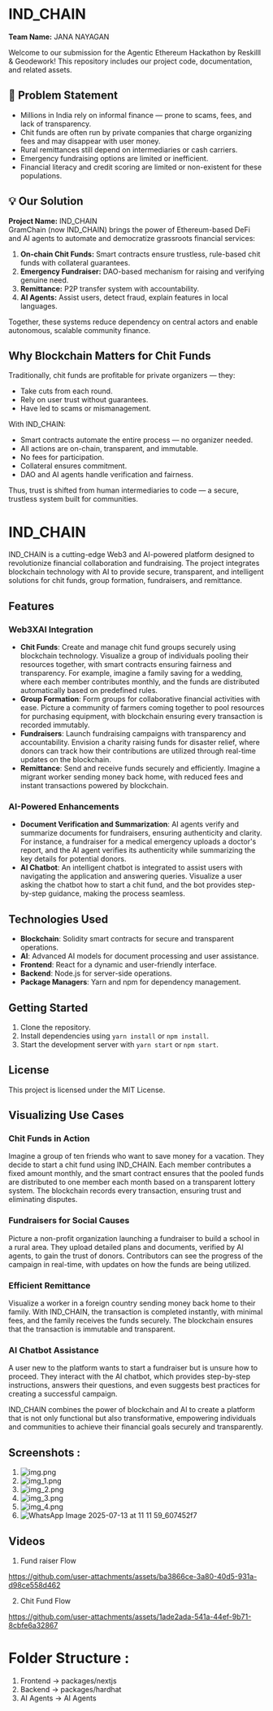 # IND_CHAIN
**Team Name:** JANA NAYAGAN

Welcome to our submission for the Agentic Ethereum Hackathon by Reskilll & Geodework! This repository includes our project code, documentation, and related assets.

## 📌 Problem Statement
- Millions in India rely on informal finance — prone to scams, fees, and lack of transparency.
- Chit funds are often run by private companies that charge organizing fees and may disappear with user money.
- Rural remittances still depend on intermediaries or cash carriers.
- Emergency fundraising options are limited or inefficient.
- Financial literacy and credit scoring are limited or non-existent for these populations.

## 💡 Our Solution
**Project Name:** IND_CHAIN  
GramChain (now IND_CHAIN) brings the power of Ethereum-based DeFi and AI agents to automate and democratize grassroots financial services:
1. **On-chain Chit Funds:** Smart contracts ensure trustless, rule-based chit funds with collateral guarantees.
2. **Emergency Fundraiser:** DAO-based mechanism for raising and verifying genuine need.
3. **Remittance:** P2P transfer system with accountability.
4. **AI Agents:** Assist users, detect fraud, explain features in local languages.

Together, these systems reduce dependency on central actors and enable autonomous, scalable community finance.

## Why Blockchain Matters for Chit Funds
Traditionally, chit funds are profitable for private organizers — they:
- Take cuts from each round.
- Rely on user trust without guarantees.
- Have led to scams or mismanagement.

With IND_CHAIN:
- Smart contracts automate the entire process — no organizer needed.
- All actions are on-chain, transparent, and immutable.
- No fees for participation.
- Collateral ensures commitment.
- DAO and AI agents handle verification and fairness.

Thus, trust is shifted from human intermediaries to code — a secure, trustless system built for communities.

# IND_CHAIN

IND_CHAIN is a cutting-edge Web3 and AI-powered platform designed to revolutionize financial collaboration and fundraising. The project integrates blockchain technology with AI to provide secure, transparent, and intelligent solutions for chit funds, group formation, fundraisers, and remittance.

## Features

### Web3XAI Integration
- **Chit Funds**: Create and manage chit fund groups securely using blockchain technology. Visualize a group of individuals pooling their resources together, with smart contracts ensuring fairness and transparency. For example, imagine a family saving for a wedding, where each member contributes monthly, and the funds are distributed automatically based on predefined rules.
- **Group Formation**: Form groups for collaborative financial activities with ease. Picture a community of farmers coming together to pool resources for purchasing equipment, with blockchain ensuring every transaction is recorded immutably.
- **Fundraisers**: Launch fundraising campaigns with transparency and accountability. Envision a charity raising funds for disaster relief, where donors can track how their contributions are utilized through real-time updates on the blockchain.
- **Remittance**: Send and receive funds securely and efficiently. Imagine a migrant worker sending money back home, with reduced fees and instant transactions powered by blockchain.

### AI-Powered Enhancements
- **Document Verification and Summarization**: AI agents verify and summarize documents for fundraisers, ensuring authenticity and clarity. For instance, a fundraiser for a medical emergency uploads a doctor's report, and the AI agent verifies its authenticity while summarizing the key details for potential donors.
- **AI Chatbot**: An intelligent chatbot is integrated to assist users with navigating the application and answering queries. Visualize a user asking the chatbot how to start a chit fund, and the bot provides step-by-step guidance, making the process seamless.

## Technologies Used
- **Blockchain**: Solidity smart contracts for secure and transparent operations.
- **AI**: Advanced AI models for document processing and user assistance.
- **Frontend**: React for a dynamic and user-friendly interface.
- **Backend**: Node.js for server-side operations.
- **Package Managers**: Yarn and npm for dependency management.

## Getting Started
1. Clone the repository.
2. Install dependencies using `yarn install` or `npm install`.
3. Start the development server with `yarn start` or `npm start`.

## License
This project is licensed under the MIT License.

## Visualizing Use Cases

### Chit Funds in Action
Imagine a group of ten friends who want to save money for a vacation. They decide to start a chit fund using IND_CHAIN. Each member contributes a fixed amount monthly, and the smart contract ensures that the pooled funds are distributed to one member each month based on a transparent lottery system. The blockchain records every transaction, ensuring trust and eliminating disputes.

### Fundraisers for Social Causes
Picture a non-profit organization launching a fundraiser to build a school in a rural area. They upload detailed plans and documents, verified by AI agents, to gain the trust of donors. Contributors can see the progress of the campaign in real-time, with updates on how the funds are being utilized.

### Efficient Remittance
Visualize a worker in a foreign country sending money back home to their family. With IND_CHAIN, the transaction is completed instantly, with minimal fees, and the family receives the funds securely. The blockchain ensures that the transaction is immutable and transparent.

### AI Chatbot Assistance
A user new to the platform wants to start a fundraiser but is unsure how to proceed. They interact with the AI chatbot, which provides step-by-step instructions, answers their questions, and even suggests best practices for creating a successful campaign.

IND_CHAIN combines the power of blockchain and AI to create a platform that is not only functional but also transformative, empowering individuals and communities to achieve their financial goals securely and transparently.

## Screenshots :
1. ![img.png](img.png)
2. ![img_1.png](img_1.png)
3. ![img_2.png](img_2.png)
4. ![img_3.png](img_3.png)
5. ![img_4.png](img_4.png)
6. ![WhatsApp Image 2025-07-13 at 11 11 59_607452f7](https://github.com/user-attachments/assets/c14ad422-7729-4f49-b12a-d35e4e24be54)

## Videos 
1. Fund raiser Flow

https://github.com/user-attachments/assets/ba3866ce-3a80-40d5-931a-d98ce558d462


2. Chit Fund Flow


https://github.com/user-attachments/assets/1ade2ada-541a-44ef-9b71-8cbfe6a32867




# Folder Structure :
1. Frontend -> packages/nextjs
2. Backend -> packages/hardhat
3. AI Agents -> AI Agents

